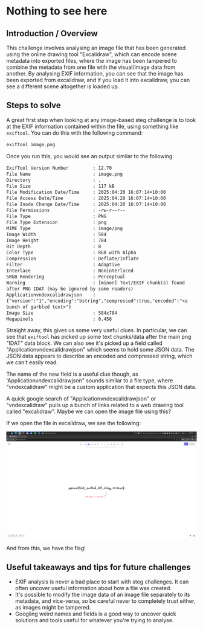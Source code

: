 # Nothing to see here

## Introduction / Overview

This challenge involves analysing an image file that has been generated using the online drawing tool "Excalidraw", which can encode scene metadata into exported files, where the image has been tampered to combine the metadata from one file with the visual/image data from another.
By analysing EXIF information, you can see that the image has been exported from excalidraw, and if you load it into excalidraw, you can see a different scene altogether is loaded up.

## Steps to solve

A great first step when looking at any image-based steg challenge is to look at the EXIF information contained within the file, using something like `exiftool`. You can do this with the following command:

```sh
exiftool image.png
```

Once you run this, you would see an output similar to the following:

```
ExifTool Version Number         : 12.70
File Name                       : image.png
Directory                       : .
File Size                       : 117 kB
File Modification Date/Time     : 2025:04:20 16:07:14+10:00
File Access Date/Time           : 2025:04:20 16:07:14+10:00
File Inode Change Date/Time     : 2025:04:20 16:07:14+10:00
File Permissions                : -rw-r--r--
File Type                       : PNG
File Type Extension             : png
MIME Type                       : image/png
Image Width                     : 584
Image Height                    : 784
Bit Depth                       : 8
Color Type                      : RGB with Alpha
Compression                     : Deflate/Inflate
Filter                          : Adaptive
Interlace                       : Noninterlaced
SRGB Rendering                  : Perceptual
Warning                         : [minor] Text/EXIF chunk(s) found after PNG IDAT (may be ignored by some readers)
Applicationvndexcalidrawjson    : {"version":"1","encoding":"bstring","compressed":true,"encoded":"<a bunch of garbled text>"}
Image Size                      : 584x784
Megapixels                      : 0.458
```

Straight away, this gives us some very useful clues. In particular, we can see that `exiftool` has picked up some text chunks/data after the main png "IDAT" data block. We can also see it's picked up a field called "Applicationvndexcalidrawjson" which seems to hold some JSON data. The JSON data appears to describe an encoded and compressed string, which we can't easily read.

The name of the new field is a useful clue though, as 'Applicationvndexcalidrawjson" sounds similar to a file type, where "vndexcalidraw" might be a custom application that expects this JSON data.

A quick google search of "Applicationvndexcalidrawjson" or "vndexcalidraw" pulls up a bunch of links related to a web drawing tool called "excalidraw". Maybe we can open the image file using this?

If we open the file in excalidraw, we see the following:

![Image](./solution.png)

And from this, we have the flag!

## Useful takeaways and tips for future challenges

- EXIF analysis is never a bad place to start with steg challenges. It can often uncover useful information about how a file was created.
- It's possible to modify the image data of an image file separately to its metadata, and vice-versa, so be careful never to completely trust either, as images might be tampered.
- Googling weird names and fields is a good way to uncover quick solutions and tools useful for whatever you're trying to analyse.
